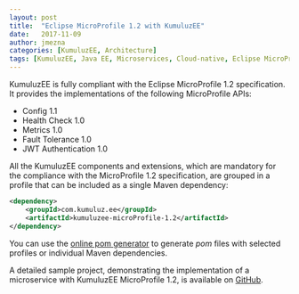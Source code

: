 ```yaml
---
layout: post
title:  "Eclipse MicroProfile 1.2 with KumuluzEE"
date:   2017-11-09
author: jmezna
categories: [KumuluzEE, Architecture]
tags: [KumuluzEE, Java EE, Microservices, Cloud-native, Eclipse MicroProfile]
---
```


KumuluzEE is fully compliant with the Eclipse MicroProfile 1.2 specification. It provides the implementations of the
following MicroProfile APIs:
- Config 1.1
- Health Check 1.0
- Metrics 1.0
- Fault Tolerance 1.0
- JWT Authentication 1.0

<!--more-->

All the KumuluzEE components and extensions, which are mandatory for the compliance with the MicroProfile 1.2
specification, are grouped in a profile that can be included as a single Maven dependency:

```xml
<dependency>
    <groupId>com.kumuluz.ee</groupId>
    <artifactId>kumuluzee-microProfile-1.2</artifactId>
</dependency>
```

You can use the [online pom generator](https://ee.kumuluz.com/generator/) to generate *pom* files with selected
profiles or individual Maven dependencies.

A detailed sample project, demonstrating the implementation of a microservice with KumuluzEE MicroProfile 1.2, is
available on [GitHub](https://github.com/kumuluz/kumuluzee-samples/tree/master/kumuluzee-microProfile-1.2).